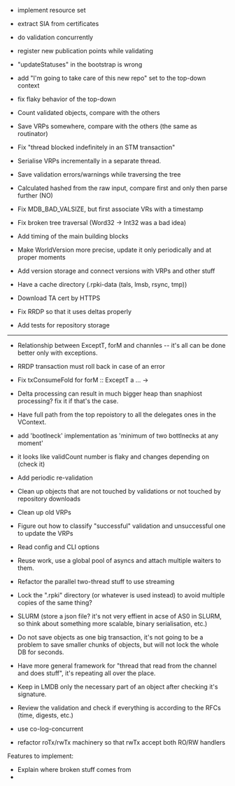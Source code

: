 + implement resource set
+ extract SIA from certificates
+ do validation concurrently 

+ register new publication points while validating

+ "updateStatuses" in the bootstrap is wrong
+ add "I'm going to take care of this new repo" set to the top-down context

+ fix flaky behavior of the top-down
+ Count validated objects, compare with the others
+ Save VRPs somewhere, compare with the others (the same as routinator)
+ Fix "thread blocked indefinitely in an STM transaction"
+ Serialise VRPs incrementally in a separate thread.
+ Save validation errors/warnings while traversing the tree
+ Calculated hashed from the raw input, compare first and only then parse further (NO)
+ Fix MDB_BAD_VALSIZE, but first associate VRs with a timestamp
+ Fix broken tree traversal (Word32 -> Int32 was a bad idea)
+ Add timing of the main building blocks
+ Make WorldVersion more precise, update it only periodically and at proper moments
+ Add version storage and connect versions with VRPs and other stuff
+ Have a cache directory (.rpki-data (tals, lmsb, rsync, tmp))
+ Download TA cert by HTTPS 
+ Fix RRDP so that it uses deltas properly
+ Add tests for repository storage


---------------------------------------------------------------------------

- Relationship between ExceptT, forM and channles -- it's all can be done better only with exceptions.
- RRDP transaction must roll back in case of an error
- Fix txConsumeFold for forM :: ExceptT a ... -> 
- Delta processing can result in much bigger heap than snaphiost processing? fix it if that's the case.
- Have full path from the top repoistory to all the delegates ones in the VContext.
- add 'bootlneck' implementation as 'minimum of two bottlnecks at any moment'
- it looks like validCount number is flaky and changes depending on (check it)
- Add periodic re-validation
- Clean up objects that are not touched by validations or not touched by repository downloads
- Clean up old VRPs 
- Figure out how to classify "successful" validation and unsuccessful one to update the VRPs

- Read config and CLI options
- Reuse work, use a global pool of asyncs and attach multiple waiters to them.
- Refactor the parallel two-thread stuff to use streaming

- Lock the ".rpki" directory (or whatever is used instead) to avoid multiple copies of the same thing?

- SLURM (store a json file? it's not very effient in acse of AS0 in SLURM, so think about something 
  more scalable, binary serialisation, etc.)

- Do not save objects as one big transaction, it's not going to be a problem to save smaller chunks of objects, but will not lock the whole DB for seconds.
- Have more general framework for "thread that read from the channel and does stuff", it's repeating all over the place.

- Keep in LMDB only the necessary part of an object after checking it's signature.
- Review the validation and check if everything is according to the RFCs (time, digests, etc.)



- use co-log-concurrent
- refactor roTx/rwTx machinery so that rwTx accept both RO/RW handlers



Features to implement:
- Explain where broken stuff comes from
- 
